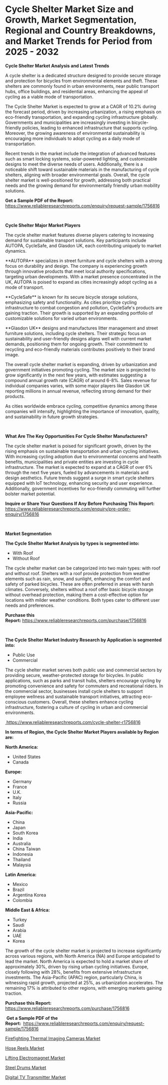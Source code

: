 <p><h1>Cycle Shelter Market Size and Growth, Market Segmentation, Regional and Country Breakdowns, and Market Trends for Period from 2025 -  2032</h1></p><p><strong>Cycle Shelter Market Analysis and Latest Trends</strong></p>
<p><p>A cycle shelter is a dedicated structure designed to provide secure storage and protection for bicycles from environmental elements and theft. These shelters are commonly found in urban environments, near public transport hubs, office buildings, and residential areas, enhancing the appeal of cycling as a viable mode of transportation. </p><p>The Cycle Shelter Market is expected to grow at a CAGR of 10.2% during the forecast period, driven by increasing urbanization, a rising emphasis on eco-friendly transportation, and expanding cycling infrastructure globally. Governments and municipalities are increasingly investing in bicycle-friendly policies, leading to enhanced infrastructure that supports cycling. Moreover, the growing awareness of environmental sustainability is encouraging more individuals to adopt cycling as a daily mode of transportation.</p><p>Recent trends in the market include the integration of advanced features such as smart locking systems, solar-powered lighting, and customizable designs to meet the diverse needs of users. Additionally, there is a noticeable shift toward sustainable materials in the manufacturing of cycle shelters, aligning with broader environmental goals. Overall, the cycle shelter market is well-positioned for growth, addressing both practical needs and the growing demand for environmentally friendly urban mobility solutions.</p></p>
<p><strong>Get a Sample PDF of the Report:&nbsp;</strong> <a href="https://www.reliableresearchreports.com/enquiry/request-sample/1756816?utm_campaign=8&utm_medium=2&utm_source=Github&utm_content=ia&utm_term=18022025&utm_id=cycle-shelter">https://www.reliableresearchreports.com/enquiry/request-sample/1756816</a></p>
<p>&nbsp;</p>
<p><strong>Cycle Shelter Major Market Players</strong></p>
<p><p>The cycle shelter market features diverse players catering to increasing demand for sustainable transport solutions. Key participants include AUTOPA, CycleSafe, and Glasdon UK, each contributing uniquely to market dynamics.</p><p>**AUTOPA** specializes in street furniture and cycle shelters with a strong focus on durability and design. The company is experiencing growth through innovative products that meet local authority specifications, targeting urban developments. With a market presence concentrated in the UK, AUTOPA is poised to expand as cities increasingly adopt cycling as a mode of transport.</p><p>**CycleSafe** is known for its secure bicycle storage solutions, emphasizing safety and functionality. As cities prioritize cycling infrastructure to combat congestion and pollution, CycleSafe's products are gaining traction. Their growth is supported by an expanding portfolio of customizable solutions for varied urban environments.</p><p>**Glasdon UK** designs and manufactures litter management and street furniture solutions, including cycle shelters. Their strategic focus on sustainability and user-friendly designs aligns well with current market demands, positioning them for ongoing growth. Their commitment to recycling and eco-friendly materials contributes positively to their brand image.</p><p>The overall cycle shelter market is expanding, driven by urbanization and government initiatives promoting cycling. The market size is projected to grow significantly in the next few years, with estimates suggesting a compound annual growth rate (CAGR) of around 6-8%. Sales revenue for individual companies varies, with some major players like Glasdon UK reporting millions in annual revenue, reflecting strong demand for their products.</p><p>As cities worldwide embrace cycling, competitive dynamics among these companies will intensify, highlighting the importance of innovation, quality, and sustainability in future growth strategies.</p></p>
<p>&nbsp;</p>
<p><strong>What Are The Key Opportunities For Cycle Shelter Manufacturers?</strong></p>
<p><p>The cycle shelter market is poised for significant growth, driven by the rising emphasis on sustainable transportation and urban cycling initiatives. With increasing cycling adoption due to environmental concerns and health benefits, municipalities and private entities are investing in cycle infrastructure. The market is expected to expand at a CAGR of over 6% through the next five years, fueled by advancements in materials and design aesthetics. Future trends suggest a surge in smart cycle shelters equipped with IoT technology, enhancing security and user experience. Additionally, government incentives for eco-friendly commuting will further bolster market potential.</p></p>
<p><strong>Inquire or Share Your Questions If Any Before Purchasing This Report:</strong> <a href="https://www.reliableresearchreports.com/enquiry/pre-order-enquiry/1756816?utm_campaign=8&utm_medium=2&utm_source=Github&utm_content=ia&utm_term=18022025&utm_id=cycle-shelter">https://www.reliableresearchreports.com/enquiry/pre-order-enquiry/1756816</a></p>
<p>&nbsp;</p>
<p><strong>Market Segmentation</strong></p>
<p><strong>The Cycle Shelter Market Analysis by types is segmented into:</strong></p>
<p><ul><li>With Roof</li><li>Without Roof</li></ul></p>
<p><p>The cycle shelter market can be categorized into two main types: with roof and without roof. Shelters with a roof provide protection from weather elements such as rain, snow, and sunlight, enhancing the comfort and safety of parked bicycles. These are often preferred in areas with harsh climates. Conversely, shelters without a roof offer basic bicycle storage without overhead protection, making them a cost-effective option for locations with milder weather conditions. Both types cater to different user needs and preferences.</p></p>
<p><strong>Purchase this Report:&nbsp;</strong><a href="https://www.reliableresearchreports.com/purchase/1756816?utm_campaign=8&utm_medium=2&utm_source=Github&utm_content=ia&utm_term=18022025&utm_id=cycle-shelter">https://www.reliableresearchreports.com/purchase/1756816</a></p>
<p>&nbsp;</p>
<p><strong>The Cycle Shelter Market Industry Research by Application is segmented into:</strong></p>
<p><ul><li>Public Use</li><li>Commercial</li></ul></p>
<p><p>The cycle shelter market serves both public use and commercial sectors by providing secure, weather-protected storage for bicycles. In public applications, such as parks and transit hubs, shelters encourage cycling by promoting convenience and safety for commuters and recreational riders. In the commercial sector, businesses install cycle shelters to support employee wellness and sustainable transport initiatives, attracting eco-conscious customers. Overall, these shelters enhance cycling infrastructure, fostering a culture of cycling in urban and commercial environments.</p></p>
<p><a href="https://www.reliableresearchreports.com/cycle-shelter-r1756816?utm_campaign=8&utm_medium=2&utm_source=Github&utm_content=ia&utm_term=18022025&utm_id=cycle-shelter">&nbsp;https://www.reliableresearchreports.com/cycle-shelter-r1756816</a></p>
<p><strong>In terms of Region, the Cycle Shelter Market Players available by Region are:</strong></p>
<p>
    <p> <strong> North America: </strong>
        <ul>
            <li>United States</li>
            <li>Canada</li>
        </ul>
        </p> 
    <p> <strong> Europe: </strong>
        <ul>
            <li>Germany</li>
            <li>France</li>
            <li>U.K.</li>
            <li>Italy</li>
            <li>Russia</li>
        </ul>
        </p> 
    <p> <strong> Asia-Pacific: </strong>
        <ul>
            <li>China</li>
            <li>Japan</li>
            <li>South Korea</li>
            <li>India</li>
            <li>Australia</li>
            <li>China Taiwan</li>
            <li>Indonesia</li>
            <li>Thailand</li>
            <li>Malaysia</li>
        </ul>
        </p> 
    <p> <strong> Latin America: </strong>
        <ul>
            <li>Mexico</li>
            <li>Brazil</li>
            <li>Argentina Korea</li>
            <li>Colombia</li>
        </ul>
        </p> 
    <p> <strong> Middle East & Africa: </strong>
        <ul>
            <li>Turkey</li>
            <li>Saudi</li>
            <li>Arabia</li>
            <li>UAE</li>
            <li>Korea</li>
        </ul>
    </p>
    </p>
<p><p>The growth of the cycle shelter market is projected to increase significantly across various regions, with North America (NA) and Europe anticipated to lead the market. North America is expected to hold a market share of approximately 30%, driven by rising urban cycling initiatives. Europe, closely following with 28%, benefits from extensive infrastructure investments. The Asia-Pacific (APAC) region, particularly China, is witnessing rapid growth, projected at 25%, as urbanization accelerates. The remaining 17% is attributed to other regions, with emerging markets gaining traction.</p></p>
<p><strong>Purchase this Report: </strong><a href="https://www.reliableresearchreports.com/purchase/1756816?utm_campaign=8&utm_medium=2&utm_source=Github&utm_content=ia&utm_term=18022025&utm_id=cycle-shelter">https://www.reliableresearchreports.com/purchase/1756816</a></p>
<p>&nbsp;<strong>Get a Sample PDF of the Report:&nbsp;&nbsp;</strong><a href="https://www.reliableresearchreports.com/enquiry/request-sample/1756816?utm_campaign=8&utm_medium=2&utm_source=Github&utm_content=ia&utm_term=18022025&utm_id=cycle-shelter">https://www.reliableresearchreports.com/enquiry/request-sample/1756816</a></p>
<p><strong></strong></p>
<p><p><a href="https://github.com/ezahdyre/Market-Research-Report-List-1/blob/main/firefighting-thermal-imaging-cameras-market.md?utm_campaign=8&utm_medium=2&utm_source=Github&utm_content=ia&utm_term=18022025&utm_id=cycle-shelter">Firefighting Thermal Imaging Cameras Market</a></p><p><a href="https://github.com/dingharhouma/Market-Research-Report-List-1/blob/main/hose-reels-market.md?utm_campaign=8&utm_medium=2&utm_source=Github&utm_content=ia&utm_term=18022025&utm_id=cycle-shelter">Hose Reels Market</a></p><p><a href="https://github.com/verikaahova/Market-Research-Report-List-1/blob/main/lifting-electromagnet-market.md?utm_campaign=8&utm_medium=2&utm_source=Github&utm_content=ia&utm_term=18022025&utm_id=cycle-shelter">Lifting Electromagnet Market</a></p><p><a href="https://github.com/tshumaalzlam0/Market-Research-Report-List-1/blob/main/steel-drums-market.md?utm_campaign=8&utm_medium=2&utm_source=Github&utm_content=ia&utm_term=18022025&utm_id=cycle-shelter">Steel Drums Market</a></p><p><a href="https://github.com/tashiafun920/Market-Research-Report-List-1/blob/main/digital-tv-transmitter-market.md?utm_campaign=8&utm_medium=2&utm_source=Github&utm_content=ia&utm_term=18022025&utm_id=cycle-shelter">Digital TV Transmitter Market</a></p></p>